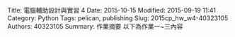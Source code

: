 Title: 電腦輔助設計與實習 4
Date: 2015-10-15
Modified: 2015-09-19 11:41
Category: Python
Tags: pelican, publishing
Slug: 2015cp_hw_w4-40323105
Authors: 40323105
Summary: 作業摘要
以下為作業一~三內容
